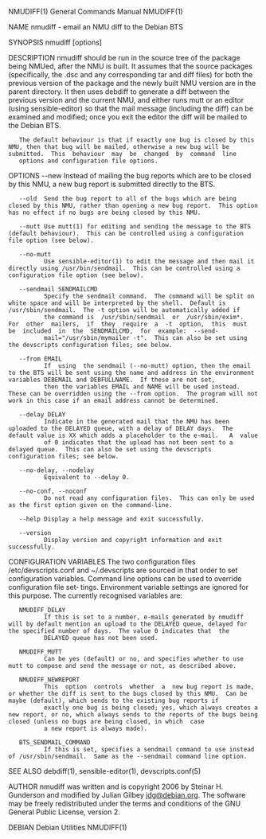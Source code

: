 NMUDIFF(1)                                                                               General Commands Manual                                                                               NMUDIFF(1)

NAME
       nmudiff - email an NMU diff to the Debian BTS

SYNOPSIS
       nmudiff [options]

DESCRIPTION
       nmudiff should be run in the source tree of the package being NMUed, after the NMU is built. It assumes that the source packages (specifically, the .dsc and any corresponding tar and diff files)
       for both the previous version of the package and the newly built NMU version are in the parent directory. It then uses debdiff to generate a diff between the previous  version  and  the  current
       NMU, and either runs mutt or an editor (using sensible-editor) so that the mail message (including the diff) can be examined and modified; once you exit the editor the diff will be mailed to the
       Debian BTS.

       The default behaviour is that if exactly one bug is closed by this NMU, then that bug will be mailed, otherwise a new bug will be submitted.  This  behaviour  may  be  changed  by  command  line
       options and configuration file options.

OPTIONS
       --new  Instead of mailing the bug reports which are to be closed by this NMU, a new bug report is submitted directly to the BTS.

       --old  Send the bug report to all of the bugs which are being closed by this NMU, rather than opening a new bug report.  This option has no effect if no bugs are being closed by this NMU.

       --mutt Use mutt(1) for editing and sending the message to the BTS (default behaviour).  This can be controlled using a configuration file option (see below).

       --no-mutt
              Use sensible-editor(1) to edit the message and then mail it directly using /usr/bin/sendmail.  This can be controlled using a configuration file option (see below).

       --sendmail SENDMAILCMD
              Specify the sendmail command.  The command will be split on white space and will be interpreted by the shell.  Default is /usr/sbin/sendmail.  The -t option will be automatically added if
              the command is  /usr/sbin/sendmail  or  /usr/sbin/exim*.   For  other  mailers,  if  they  require  a  -t  option,  this  must  be  included  in  the  SENDMAILCMD,  for  example:  --send‐
              mail="/usr/sbin/mymailer -t".  This can also be set using the devscripts configuration files; see below.

       --from EMAIL
              If  using  the sendmail (--no-mutt) option, then the email to the BTS will be sent using the name and address in the environment variables DEBEMAIL and DEBFULLNAME.  If these are not set,
              then the variables EMAIL and NAME will be used instead.  These can be overridden using the --from option.  The program will not work in this case if an email address cannot be determined.

       --delay DELAY
              Indicate in the generated mail that the NMU has been uploaded to the DELAYED queue, with a delay of DELAY days.  The default value is XX which adds a placeholder to the e-mail.   A  value
              of 0 indicates that the upload has not been sent to a delayed queue.  This can also be set using the devscripts configuration files; see below.

       --no-delay, --nodelay
              Equivalent to --delay 0.

       --no-conf, --noconf
              Do not read any configuration files.  This can only be used as the first option given on the command-line.

       --help Display a help message and exit successfully.

       --version
              Display version and copyright information and exit successfully.

CONFIGURATION VARIABLES
       The two configuration files /etc/devscripts.conf and ~/.devscripts are sourced in that order to set configuration variables.  Command line options can be used to override configuration file set‐
       tings.  Environment variable settings are ignored for this purpose.  The currently recognised variables are:

       NMUDIFF_DELAY
              If this is set to a number, e-mails generated by nmudiff will by default mention an upload to the DELAYED queue, delayed for the specified number of days.  The value 0 indicates that  the
              DELAYED queue has not been used.

       NMUDIFF_MUTT
              Can be yes (default) or no, and specifies whether to use mutt to compose and send the message or not, as described above.

       NMUDIFF_NEWREPORT
              This  option  controls  whether  a  new bug report is made, or whether the diff is sent to the bugs closed by this NMU.  Can be maybe (default), which sends to the existing bug reports if
              exactly one bug is being closed; yes, which always creates a new report, or no, which always sends to the reports of the bugs being closed (unless no bugs are being closed, in which  case
              a new report is always made).

       BTS_SENDMAIL_COMMAND
              If this is set, specifies a sendmail command to use instead of /usr/sbin/sendmail.  Same as the --sendmail command line option.

SEE ALSO
       debdiff(1), sensible-editor(1), devscripts.conf(5)

AUTHOR
       nmudiff  was written and is copyright 2006 by Steinar H. Gunderson and modified by Julian Gilbey <jdg@debian.org>.  The software may be freely redistributed under the terms and conditions of the
       GNU General Public License, version 2.

DEBIAN                                                                                       Debian Utilities                                                                                  NMUDIFF(1)
